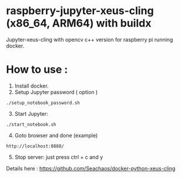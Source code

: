 # raspberry-jupyter-xeus-cling (x86_64, ARM64) with buildx
Jupyter-xeus-cling with opencv c++ version for raspberry pi running docker.

# How to use :
1. Install docker.  
2. Setup Jupyter password ( option )
```
./setup_notebook_password.sh
```

3.  Start Jupyter:
```
./start_notebook.sh
```

4. Goto browser and done (example) 
```
http://localhost:8888/
```

5. Stop server:  just press ctrl + c and y 

Details here :
https://github.com/Seachaos/docker-python-xeus-cling
